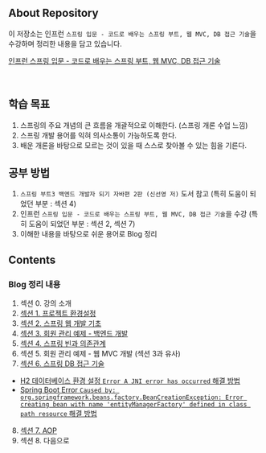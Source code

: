 ## About Repository

이 저장소는 인프런 `스프링 입문 - 코드로 배우는 스프링 부트, 웹 MVC, DB 접근 기술`을 수강하며 정리한 내용을 담고 있습니다.

[인프런 스프링 입문 - 코드로 배우는 스프링 부트, 웹 MVC, DB 접근 기술](https://inf.run/DyXZ)

<br />

## 학습 목표
1. 스프링의 주요 개념의 큰 흐름을 개괄적으로 이해한다. (스프링 개론 수업 느낌)
2. 스프링 개발 용어를 익혀 의사소통이 가능하도록 한다.
3. 배운 개론을 바탕으로 모르는 것이 있을 때 스스로 찾아볼 수 있는 힘을 기른다.

## 공부 방법
1. `스프링 부트3 백엔드 개발자 되기 자바편 2판 (신선영 저)` 도서 참고 (특히 도움이 되었던 부분 : 섹션 4)
2. 인프런 `스프링 입문 - 코드로 배우는 스프링 부트, 웹 MVC, DB 접근 기술`을 수강 (특히 도움이 되었던 부분 : 섹션 2, 섹션 7)
3. 이해한 내용을 바탕으로 쉬운 용어로 Blog 정리


## Contents
### Blog 정리 내용
1. 섹션 0. 강의 소개
2. [섹션 1. 프로젝트 환경설정](https://hyeonstone.tistory.com/entry/1Spring-Boot-%ED%94%84%EB%A1%9C%EC%A0%9D%ED%8A%B8-%ED%99%98%EA%B2%BD-%EC%84%A4%EC%A0%95)
3. [섹션 2. 스프링 웹 개발 기초](https://hyeonstone.tistory.com/entry/2Spring-Boot-%EC%A0%95%EC%A0%81-%EC%BB%A8%ED%85%90%EC%B8%A0-MVC-API)
4. [섹션 3. 회원 관리 예제 - 백엔드 개발](https://hyeonstone.tistory.com/entry/3%ED%9A%8C%EC%9B%90-%EA%B0%80%EC%9E%85-%EC%98%88%EC%A0%9C%EB%A5%BC-%ED%86%B5%ED%95%B4-%EB%8D%B0%EC%9D%B4%ED%84%B0-%EC%B2%98%EB%A6%AC-%EA%B5%AC%ED%98%84-%EC%97%B0%EC%8A%B5)
5. [섹션 4. 스프링 빈과 의존관계](https://hyeonstone.tistory.com/entry/4IoC-%EC%8A%A4%ED%94%84%EB%A7%81-%EC%BB%A8%ED%85%8C%EC%9D%B4%EB%84%88-DI-%EC%8A%A4%ED%94%84%EB%A7%81-%EB%B9%88)
6. 섹션 5. 회원 관리 예제 - 웹 MVC 개발 (섹션 3과 유사)
7. [섹션 6. 스프링 DB 접근 기술](https://hyeonstone.tistory.com/entry/5Spring-%EB%8D%B0%EC%9D%B4%ED%84%B0%EB%B2%A0%EC%9D%B4%EC%8A%A4-%EC%A0%91%EA%B7%BC-%EA%B8%B0%EC%88%A0-%EC%88%9C%EC%88%98-JDBC-%EC%8A%A4%ED%94%84%EB%A7%81-%ED%86%B5%ED%95%A9-%ED%85%8C%EC%8A%A4%ED%8A%B8-%EC%8A%A4%ED%94%84%EB%A7%81-JdbcTemplate-JPA-%EC%8A%A4%ED%94%84%EB%A7%81-%EB%8D%B0%EC%9D%B4%ED%84%B0-JPA)
- [H2 데이터베이스 환경 설정 `Error A JNI error has occurred` 해결 방법](https://hyeonstone.tistory.com/entry/JAVA-A-JNI-error-has-occurred-%EC%97%90%EB%9F%AC-%ED%95%B4%EA%B2%B0-%EB%B0%A9%EB%B2%95)
- [Spring Boot Error `Caused by: org.springframework.beans.factory.BeanCreationException: Error creating bean with name 'entityManagerFactory' defined in class path resource` 해결 방법](https://hyeonstone.tistory.com/entry/Spring-boot-Caused-by-orgspringframeworkbeansfactoryBeanCreationException-Error-creating-bean-with-name-entityManagerFactory-defined-in-class-path-resource-%EC%98%A4%EB%A5%98-%ED%95%B4%EA%B2%B0-%EB%B0%A9%EB%B2%95)
8. [섹션 7. AOP](https://hyeonstone.tistory.com/entry/6AOP-%ED%94%84%EB%A1%9D%EC%8B%9C-%EA%B8%B0%EC%B4%88-%EA%B0%9C%EB%85%90)
9. 섹션 8. 다음으로
